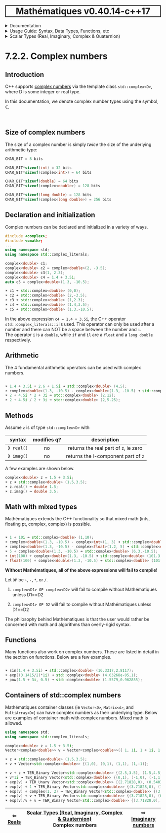 <h1 style='border: 2px solid; text-align: center'>Mathématiques v0.40.14-c++17</h1>

<details>

<summary>Documentation</summary>

# [Documentation](../../../README.md)<br>
1. [License](../../../license/README.md)<br>
2. [About](../../../about/README.md)<br>
3. [Status, Planned Work & Release Notes](../../../status-release/README.md)<br>
4. [Description and Example Usage](../../../overview/README.md)<br>
5. [Installation](../../../installation/README.md)<br>
6. [Your First Mathématiques Project](../../../first-project/README.md)<br>
7. _Usage Guide: Syntax, Data Types, Functions, etc_ <br>
8. [Benchmarks](../../../benchmarks/README.md)<br>
9. [Tests](../../../test/README.md)<br>
10. [Developer Guide: Modifying and Extending Mathématiques](../../../developer-guide/README.md)<br>


</details>



<details>

<summary>Usage Guide: Syntax, Data Types, Functions, etc</summary>

# [7. Usage Guide: Syntax, Data Types, Functions, etc](../../README.md)<br>
7.1. [Usage Guide Notation](../../notation/README.md)<br>
7.2. _Scalar Types (Real, Imaginary, Complex & Quaternion)_ <br>
7.3. [Container Types (Vector, Matrix & MultiArray)](../../multiarrays/README.md)<br>
7.4. [Operators](../../operators/README.md)<br>
7.5. [Functions](../../functions/README.md)<br>
7.6. [Linear Algebra](../../linear-algebra/README.md)<br>
7.7. [Indexing, Masks, and Sorting](../../indexing-sorting/README.md)<br>
7.8. [Ranges and Grids](../../ranges-grids/README.md)<br>
7.9. [Calculus](../../calculus/README.md)<br>
7.10. [Vector Calculus](../../vector-calculus/README.md)<br>
7.11. [MultiArray Calculus](../../tensor-calculus/README.md)<br>
7.12. [Display of Results](../../display/README.md)<br>
7.13. [FILE I/O](../../file-io/README.md)<br>
7.14. [Debug Modes](../../debug/README.md)<br>


</details>



<details>

<summary>Scalar Types (Real, Imaginary, Complex & Quaternion)</summary>

# [7.2. Scalar Types (Real, Imaginary, Complex & Quaternion)](../README.md)<br>
7.2.1. [Reals](../real/README.md)<br>
7.2.2. _Complex numbers_ <br>
7.2.3. [Imaginary numbers](../imaginary/README.md)<br>
7.2.4. [Quaternions](../quaternion/README.md)<br>


</details>



# 7.2.2. Complex numbers



## Introduction
C++ supports [complex numbers](https://mathworld.wolfram.com/ComplexNumber.html) via the template class `std::complex<D>`, where D is some integer or real type. 

In this documentation, we denote complex number types using the symbol, ℂ.

<br>

## Size of complex numbers
The size of a complex number is simply _twice_ the size of the underlying arithmetic type:


```C++
CHAR_BIT = 8 bits

CHAR_BIT*sizeof(int) = 32 bits
CHAR_BIT*sizeof(complex<int>) = 64 bits

CHAR_BIT*sizeof(double) = 64 bits
CHAR_BIT*sizeof(complex<double>) = 128 bits

CHAR_BIT*sizeof(long double) = 128 bits
CHAR_BIT*sizeof(complex<long double>) = 256 bits

```
## Declaration and initialization
Complex numbers can be declared and initialized in a variety of ways.


```C++
#include <complex>;
#include <cmath>;
...
using namespace std;
using namespace std::complex_literals;

complex<double> c1;
complex<double> c2 = complex<double>(2, -3.5);
complex<double> c3(1, 2.3);
complex<double> c4 = 1.4 + 3.5i;
auto c5 = complex<double>(1.3, -10.5);

☀ c1 ➜ std::complex<double> (0,0);
☀ c2 ➜ std::complex<double> (2,-3.5);
☀ c3 ➜ std::complex<double> (1,2.3);
☀ c4 ➜ std::complex<double> (1.4,3.5);
☀ c5 ➜ std::complex<double> (1.3,-10.5);
```
In the above expression `c4 = 1.4 + 3.5i`, the C++ operator `std::complex_literals::i` is used. 
This operator can only be used after a number and there can NOT be a space between the number and `i`.  
The operator `i` is a `double`, while `if` and `il` are a `float` and a `long double` respectively.

## Arithmetic
The 4 fundamental arithmetic operators can be used with complex numbers.
```C++

☀ 1.4 + 3.5i + 2.6 + 1.5i ➜ std::complex<double> (4,5);
☀ complex<double>(1.3, -10.5) - complex<double>(1.3, -10.5) ➜ std::complex<double> (0,0);
☀ 2 + 4.5i * 2 + 3i ➜ std::complex<double> (2,12);
☀ 2 + 4.5i / 2 + 3i ➜ std::complex<double> (2,5.25);

```
## Methods
Assume `z`  is of type `std::complex<D>` with 

| syntax | modifies q? | description | 
| :---: | :---: | :---: | 
| `D real()` | no | returns the real part of `z`, ie zero | 
| `D imag()` | no | returns the i-component part of `z` | 
A few examples are shown below.

```C++
complex<double> z = 1.5 + 3.5i;
☀ z ➜ std::complex<double> (1.5,3.5);
☀ z.real() ➜ double 1.5;
☀ z.imag() ➜ double 3.5;
```
## Math with mixed types
Mathématiques extends the C++ functionality so that mixed math (ints, floating pt, complex<int>, complex<floating pt>) is possible.
```C++

☀ 1 + 10i ➜ std::complex<double> (1,10);
☀ complex<double>(1.3, -10.5) - complex<int>(1, 3) ➜ std::complex<double> (0.3,-13.5);
☀ complex<double>(1.3, -10.5) - complex<float>(1.2, 5) ➜ std::complex<double> (0.1,-15.5);
☀ 5 + complex<double>(1.3, -10.5) ➜ std::complex<double> (6.3,-10.5);
☀ int(100) + complex<double>(1.3, -10.5) ➜ std::complex<double> (101.3,-10.5);
☀ float(100) + complex<double>(1.3, -10.5) ➜ std::complex<double> (101.3,-10.5);

```
**Without Mathématiques, all of the above expressions will fail to compile!**

Let `OP` be `+`, `-`, `*`, or `/`.

1. `complex<D1> OP complex<D2>` will fail to compile without Mathématiques unless D1==D2

1. `complex<D1> OP D2` will fail to compile without Mathématiques unless D1==D2


The philosophy behind Mathématiques is that the user would rather be concerned with math and algorithms than overly-rigid syntax.


## Functions

Many functions also work on complex numbers.  These are listed in detail in the section on functions.
Below are a few examples.


```C++

☀ sin(1.4 + 3.5i) ➜ std::complex<double> (16.3317,2.8117);
☀ exp((3.1415/2)*1i) ➜ std::complex<double> (4.63268e-05,1);
☀ pow(1.5 + 3i, 0.5) ➜ std::complex<double> (1.5579,0.962835);

```
## Containers of std::complex numbers

Mathématiques container classes (ie `Vector<D>`, `Matrix<d>`, and `MultiArray<D>`) can have complex numbers as their underlying type.
Below are examples of container math with complex numbers.  Mixed math is allowed.


```C++
using namespace std;
using namespace std::complex_literals;

complex<double> z = 1.5 + 3.5i;
Vector<complex<double>> v = Vector<complex<double>>({ 1, 1i, 1 + 1i, 1 - 1i });

☀ z ➜ std::complex<double> (1.5,3.5);
☀ v ➜ Vector<std::complex<double>> {(1,0), (0,1), (1,1), (1,-1)};

☀ v + z ➜ TER_Binary Vector<std::complex<double>> {(2.5,3.5), (1.5,4.5), (2.5,4.5), (2.5,2.5)};
☀ v*1i ➜ TER_Binary Vector<std::complex<double>> {(0,1), (-1,0), (-1,1), (1,1)};
☀ exp(v) ➜ TER_Unary Vector<std::complex<double>> {(2.71828,0), (0.540302,0.841471), (1.46869,2.28736), (1.46869,-2.28736)};
☀ exp(v) + 1 ➜ TER_Binary Vector<std::complex<double>> {(3.71828,0), (1.5403,0.841471), (2.46869,2.28736), (2.46869,-2.28736)};
☀ exp(v) + complex(1, 2) ➜ TER_Binary Vector<std::complex<double>> {(3.71828,2), (1.5403,2.84147), (2.46869,4.28736), (2.46869,-0.287355)};
☀ exp(v) + v ➜ TER_Binary Vector<std::complex<double>> {(3.71828,0), (0.540302,1.84147), (2.46869,3.28736), (2.46869,-3.28736)};
☀ exp(v)/v + v ➜ TER_Binary Vector<std::complex<double>> {(3.71828,0), (0.841471,0.459698), (2.87802,1.40933), (2.87802,-1.40933)};
```


| ⇦ <br />[Reals](../real/README.md)  | [Scalar Types (Real, Imaginary, Complex & Quaternion)](../README.md)<br />Complex numbers<br /><img width=1000/> | ⇨ <br />[Imaginary numbers](../imaginary/README.md)   |
| ------------ | :-------------------------------: | ------------ |

